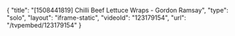 {
    "title": "[1508441819] Chilli Beef Lettuce Wraps - Gordon Ramsay",
    "type": "solo",
    "layout": "iframe-static",
    "videoId": "123179154",
    "url": "\/tvpembed\/123179154"
}